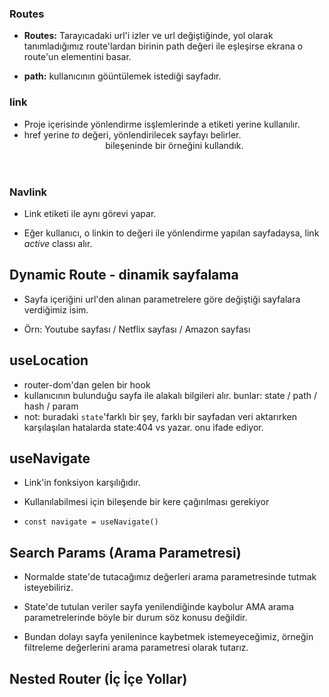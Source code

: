 ### Routes

- **Routes:**
Tarayıcadaki url'i izler ve url değiştiğinde, yol olarak tanımladığımız route'lardan birinin path değeri ile eşleşirse ekrana o route'un elementini basar.

- **path:** kullanıcının göüntülemek istediği sayfadır.


### link

- Proje içerisinde yönlendirme isşlemlerinde a etiketi yerine kullanılır.
- href yerine *to* değeri, yönlendirilecek sayfayı belirler. <Header /> bileşeninde bir örneğini kullandık. 

### Navlink

- Link etiketi ile aynı görevi yapar.

- Eğer kullanıcı, o linkin to değeri ile yönlendirme yapılan sayfadaysa, link *active* classı alır.

## Dynamic Route - dinamik sayfalama

- Sayfa içeriğini url'den alınan parametrelere göre değiştiği sayfalara verdiğimiz isim.

- Örn: Youtube sayfası / Netflix sayfası / Amazon sayfası


## useLocation

- router-dom'dan gelen bir hook
- kullanıcının bulunduğu sayfa ile alakalı bilgileri alır. bunlar:
  state / path / hash / param
- not: buradaki `state`'farklı bir şey, farklı bir sayfadan veri aktarırken karşılaşılan hatalarda state:404 vs yazar. onu ifade ediyor.


## useNavigate

- Link'in fonksiyon karşılığıdır.

- Kullanılabilmesi için bileşende bir kere çağırılması gerekiyor

- `const navigate = useNavigate()`


## Search Params (Arama Parametresi)

- Normalde state'de tutacağımız değerleri arama parametresinde tutmak isteyebiliriz.

- State'de tutulan veriler sayfa yenilendiğinde kaybolur AMA arama parametrelerinde böyle bir durum söz konusu değildir.

- Bundan dolayı sayfa yenilenince kaybetmek istemeyeceğimiz, örneğin filtreleme değerlerini arama parametresi olarak tutarız.


## Nested Router (İç İçe Yollar)


